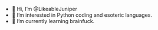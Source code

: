 - 👋 Hi, I’m @LikeableJuniper
- 👀 I’m interested in Python coding and esoteric languages.
- 🌱 I’m currently learning brainfuck.

<!---
LikeableJuniper/LikeableJuniper is a ✨ special ✨ repository because its `README.md` (this file) appears on your GitHub profile.
You can click the Preview link to take a look at your changes.
--->
